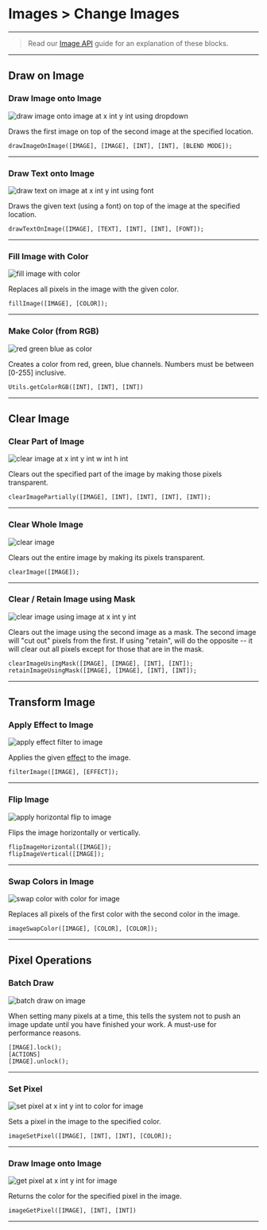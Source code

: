 # Images > Change Images

***

> Read our [Image API](http://www.stencyl.com/help/view/image-api) guide for an explanation of these blocks.

***

## Draw on Image

### <a name="image-draw"></a> Draw Image onto Image

![draw image onto image at x int y int using dropdown](http://static.stencyl.com/pedia2/block-images/sound-images/change-images/image-draw.png)

Draws the first image on top of the second image at the specified location.

```
drawImageOnImage([IMAGE], [IMAGE], [INT], [INT], [BLEND MODE]);
```

***

### <a name="image-draw-text"></a> Draw Text onto Image

![draw text on image at x int y int using font](http://static.stencyl.com/pedia2/block-images/sound-images/change-images/image-draw-text.png)

Draws the given text (using a font) on top of the image at the specified location.

```
drawTextOnImage([IMAGE], [TEXT], [INT], [INT], [FONT]);
```

***

### <a name="image-fill"></a> Fill Image with Color

![fill image with color](http://static.stencyl.com/pedia2/block-images/sound-images/change-images/image-fill.png)

Replaces all pixels in the image with the given color.

```
fillImage([IMAGE], [COLOR]);
```

***

### <a name="rgb-to-color"></a> Make Color (from RGB)

![red green blue as color](http://static.stencyl.com/pedia2/block-images/sound-images/change-images/rgb-to-color.png)

Creates a color from red, green, blue channels. Numbers must be between [0-255] inclusive.

```
Utils.getColorRGB([INT], [INT], [INT])
```

***

## Clear Image

### <a name="image-clear"></a> Clear Part of Image

![clear image at x int y int w int h int](http://static.stencyl.com/pedia2/block-images/sound-images/change-images/image-clear.png)

Clears out the specified part of the image by making those pixels transparent.

```
clearImagePartially([IMAGE], [INT], [INT], [INT], [INT]);
```

***

### <a name="image-clear-all"></a> Clear Whole Image

![clear image](http://static.stencyl.com/pedia2/block-images/sound-images/change-images/image-clear-all.png)

Clears out the entire image by making its pixels transparent.

```
clearImage([IMAGE]);
```

***

### <a name="image-mask"></a> Clear / Retain Image using Mask

![clear image using image at x int y int](http://static.stencyl.com/pedia2/block-images/sound-images/change-images/image-mask.png)

Clears out the image using the second image as a mask. The second image will "cut out" pixels from the first. If using "retain", will do the opposite -- it will clear out all pixels except for those that are in the mask.

```
clearImageUsingMask([IMAGE], [IMAGE], [INT], [INT]);
retainImageUsingMask([IMAGE], [IMAGE], [INT], [INT]);
```

***

## Transform Image

### <a name="image-filter"></a> Apply Effect to Image

![apply effect filter to image](http://static.stencyl.com/pedia2/block-images/sound-images/change-images/image-filter.png)

Applies the given [effect](http://www.stencyl.com/help/view/effects/) to the image.

```
filterImage([IMAGE], [EFFECT]);
```

***

### <a name="image-flip"></a> Flip Image

![apply horizontal flip to image](http://static.stencyl.com/pedia2/block-images/sound-images/change-images/image-flip.png)

Flips the image horizontally or vertically.

```
flipImageHorizontal([IMAGE]);
flipImageVertical([IMAGE]);
```

***

### <a name="image-swap"></a> Swap Colors in Image

![swap color with color for image](http://static.stencyl.com/pedia2/block-images/sound-images/change-images/image-swap.png)

Replaces all pixels of the first color with the second color in the image.

```
imageSwapColor([IMAGE], [COLOR], [COLOR]);
```

***

## Pixel Operations

### <a name="image-wrapper"></a> Batch Draw

![batch draw on image](http://static.stencyl.com/pedia2/block-images/sound-images/change-images/image-wrapper.png)

When setting many pixels at a time, this tells the system not to push an image update until you have finished your work. A must-use for performance reasons.

```
[IMAGE].lock();
[ACTIONS]
[IMAGE].unlock();
```

***

### <a name="image-set-px"></a> Set Pixel

![set pixel at x int y int to color for image](http://static.stencyl.com/pedia2/block-images/sound-images/change-images/image-set-px.png)

Sets a pixel in the image to the specified color.

```
imageSetPixel([IMAGE], [INT], [INT], [COLOR]);
```

***

### <a name="image-get-px"></a> Draw Image onto Image

![get pixel at x int y int for image](http://static.stencyl.com/pedia2/block-images/sound-images/change-images/image-get-px.png)

Returns the color for the specified pixel in the image.

```
imageGetPixel([IMAGE], [INT], [INT])
```

***
